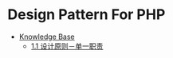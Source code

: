 # Design Pattern For PHP

* [Knowledge Base](Base/README.md)
   * [1.1 设计原则－单一职责](Base/single_.md)
    
